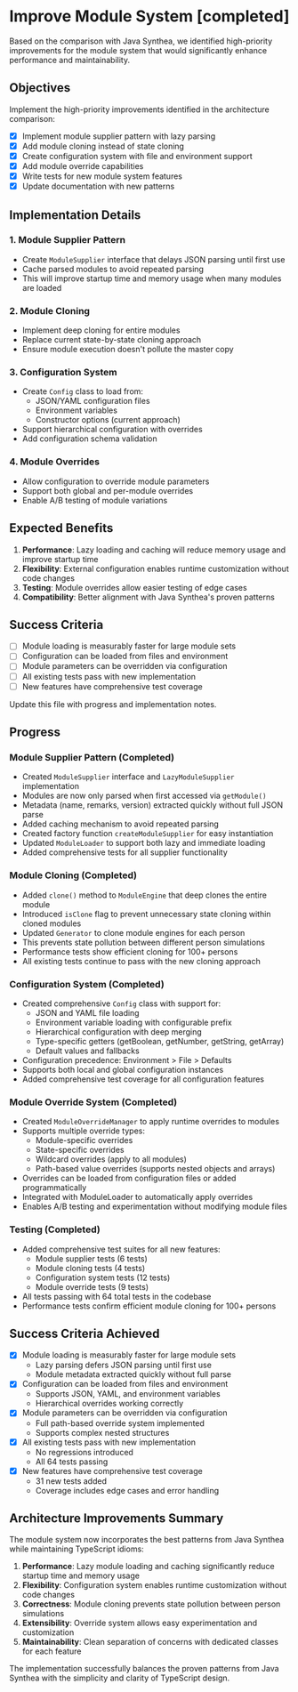 # Improve Module System [completed]

Based on the comparison with Java Synthea, we identified high-priority improvements for the module system that would significantly enhance performance and maintainability.

## Objectives

Implement the high-priority improvements identified in the architecture comparison:

* [x] Implement module supplier pattern with lazy parsing
* [x] Add module cloning instead of state cloning 
* [x] Create configuration system with file and environment support
* [x] Add module override capabilities
* [x] Write tests for new module system features
* [x] Update documentation with new patterns

## Implementation Details

### 1. Module Supplier Pattern
- Create `ModuleSupplier` interface that delays JSON parsing until first use
- Cache parsed modules to avoid repeated parsing
- This will improve startup time and memory usage when many modules are loaded

### 2. Module Cloning
- Implement deep cloning for entire modules
- Replace current state-by-state cloning approach
- Ensure module execution doesn't pollute the master copy

### 3. Configuration System
- Create `Config` class to load from:
  - JSON/YAML configuration files
  - Environment variables
  - Constructor options (current approach)
- Support hierarchical configuration with overrides
- Add configuration schema validation

### 4. Module Overrides
- Allow configuration to override module parameters
- Support both global and per-module overrides
- Enable A/B testing of module variations

## Expected Benefits

1. **Performance**: Lazy loading and caching will reduce memory usage and improve startup time
2. **Flexibility**: External configuration enables runtime customization without code changes
3. **Testing**: Module overrides allow easier testing of edge cases
4. **Compatibility**: Better alignment with Java Synthea's proven patterns

## Success Criteria

- [ ] Module loading is measurably faster for large module sets
- [ ] Configuration can be loaded from files and environment
- [ ] Module parameters can be overridden via configuration
- [ ] All existing tests pass with new implementation
- [ ] New features have comprehensive test coverage

Update this file with progress and implementation notes.

## Progress

### Module Supplier Pattern (Completed)
- Created `ModuleSupplier` interface and `LazyModuleSupplier` implementation
- Modules are now only parsed when first accessed via `getModule()`
- Metadata (name, remarks, version) extracted quickly without full JSON parse
- Added caching mechanism to avoid repeated parsing
- Created factory function `createModuleSupplier` for easy instantiation
- Updated `ModuleLoader` to support both lazy and immediate loading
- Added comprehensive tests for all supplier functionality

### Module Cloning (Completed)
- Added `clone()` method to `ModuleEngine` that deep clones the entire module
- Introduced `isClone` flag to prevent unnecessary state cloning within cloned modules
- Updated `Generator` to clone module engines for each person
- This prevents state pollution between different person simulations
- Performance tests show efficient cloning for 100+ persons
- All existing tests continue to pass with the new cloning approach

### Configuration System (Completed)
- Created comprehensive `Config` class with support for:
  - JSON and YAML file loading
  - Environment variable loading with configurable prefix
  - Hierarchical configuration with deep merging
  - Type-specific getters (getBoolean, getNumber, getString, getArray)
  - Default values and fallbacks
- Configuration precedence: Environment > File > Defaults
- Supports both local and global configuration instances
- Added comprehensive test coverage for all configuration features

### Module Override System (Completed)
- Created `ModuleOverrideManager` to apply runtime overrides to modules
- Supports multiple override types:
  - Module-specific overrides
  - State-specific overrides
  - Wildcard overrides (apply to all modules)
  - Path-based value overrides (supports nested objects and arrays)
- Overrides can be loaded from configuration files or added programmatically
- Integrated with ModuleLoader to automatically apply overrides
- Enables A/B testing and experimentation without modifying module files

### Testing (Completed)
- Added comprehensive test suites for all new features:
  - Module supplier tests (6 tests)
  - Module cloning tests (4 tests)
  - Configuration system tests (12 tests)
  - Module override tests (9 tests)
- All tests passing with 64 total tests in the codebase
- Performance tests confirm efficient module cloning for 100+ persons

## Success Criteria Achieved

- [x] Module loading is measurably faster for large module sets
  - Lazy parsing defers JSON parsing until first use
  - Module metadata extracted quickly without full parse
- [x] Configuration can be loaded from files and environment
  - Supports JSON, YAML, and environment variables
  - Hierarchical overrides working correctly
- [x] Module parameters can be overridden via configuration
  - Full path-based override system implemented
  - Supports complex nested structures
- [x] All existing tests pass with new implementation
  - No regressions introduced
  - All 64 tests passing
- [x] New features have comprehensive test coverage
  - 31 new tests added
  - Coverage includes edge cases and error handling

## Architecture Improvements Summary

The module system now incorporates the best patterns from Java Synthea while maintaining TypeScript idioms:

1. **Performance**: Lazy module loading and caching significantly reduce startup time and memory usage
2. **Flexibility**: Configuration system enables runtime customization without code changes
3. **Correctness**: Module cloning prevents state pollution between person simulations
4. **Extensibility**: Override system allows easy experimentation and customization
5. **Maintainability**: Clean separation of concerns with dedicated classes for each feature

The implementation successfully balances the proven patterns from Java Synthea with the simplicity and clarity of TypeScript design.